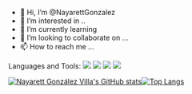 - 👋 Hi, I’m @NayarettGonzalez
- 👀 I’m interested in ..
- 🌱 I’m currently learning 
- 💞️ I’m looking to collaborate on ...
- 📫 How to reach me ...

Languages and Tools:
<img src="https://img.icons8.com/color/48/000000/javascript--v2.png">
<img src="https://img.icons8.com/color/48/000000/bootstrap.png">
<img src="https://img.icons8.com/color/48/000000/python--v1.png">
<img src="https://img.icons8.com/color/48/000000/opencv.png">

[![Nayarett González Villa's GitHub stats](https://github-readme-stats.vercel.app/api?username=NayarettGonzalez&theme=gruvbox)](https://github.com/NayarettGonzalez/github-readme-stats)[![Top Langs](https://github-readme-stats.vercel.app/api/top-langs/?username=NayarettGonzalez&layout=compact&theme=gruvbox)](https://github.com/anuraghazra/github-readme-stats)




<!---
NayarettGonzalez/NayarettGonzalez is a ✨ special ✨ repository because its `README.md` (this file) appears on your GitHub profile.
You can click the Preview link to take a look at your changes.
--->
